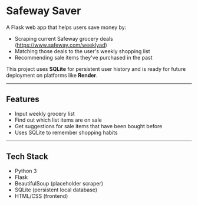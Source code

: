 # Safeway Saver

A Flask web app that helps users save money by:
- Scraping current Safeway grocery deals (https://www.safeway.com/weeklyad)
- Matching those deals to the user's weekly shopping list
- Recommending sale items they've purchased in the past

This project uses **SQLite** for persistent user history and is ready for future deployment on platforms like **Render**.

---

## Features

- Input weekly grocery list
- Find out which list items are on sale
- Get suggestions for sale items that have been bought before
- Uses SQLite to remember shopping habits

---

## Tech Stack

- Python 3
- Flask
- BeautifulSoup (placeholder scraper)
- SQLite (persistent local database)
- HTML/CSS (frontend)
